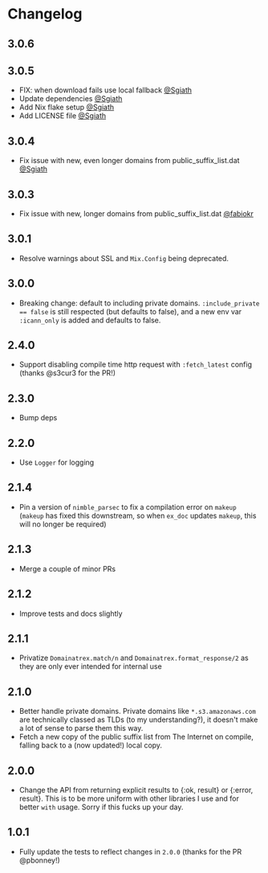 # Changelog

## 3.0.6


## 3.0.5

- FIX: when download fails use local fallback [@Sgiath](https://github.com/sgiath)
- Update dependencies [@Sgiath](https://github.com/Sgiath)
- Add Nix flake setup [@Sgiath](https://github.com/Sgiath)
- Add LICENSE file [@Sgiath](https://github.com/Sgiath)

## 3.0.4

- Fix issue with new, even longer domains from public_suffix_list.dat [@Sgiath](https://github.com/Sgiath)

## 3.0.3

- Fix issue with new, longer domains from public_suffix_list.dat [@fabiokr](https://github.com/fabiokr)

## 3.0.1

- Resolve warnings about SSL and `Mix.Config` being deprecated.

## 3.0.0

- Breaking change: default to including private domains. `:include_private == false` is still
  respected (but defaults to false), and a new env var `:icann_only` is added and defaults to
  false.

## 2.4.0

- Support disabling compile time http request with `:fetch_latest` config (thanks @s3cur3 for
  the PR!)

## 2.3.0

- Bump deps

## 2.2.0

- Use `Logger` for logging

## 2.1.4

- Pin a version of `nimble_parsec` to fix a compilation error on `makeup` (`makeup` has fixed
  this downstream, so when `ex_doc` updates `makeup`, this will no longer be required)

## 2.1.3

- Merge a couple of minor PRs

## 2.1.2

- Improve tests and docs slightly

## 2.1.1

- Privatize `Domainatrex.match/n` and `Domainatrex.format_response/2` as they are only ever
  intended for internal use

## 2.1.0

- Better handle private domains. Private domains like `*.s3.amazonaws.com` are technically
  classed as TLDs (to my understanding?), it doesn't make a lot of sense to parse them this way.
- Fetch a new copy of the public suffix list from The Internet on compile, falling back to a
  (now updated!) local copy.

## 2.0.0

- Change the API from returning explicit results to {:ok, result} or {:error, result}. This is to
  be more uniform with other libraries I use and for better `with` usage. Sorry if this fucks up
  your day.

## 1.0.1

- Fully update the tests to reflect changes in `2.0.0` (thanks for the PR @pbonney!)
